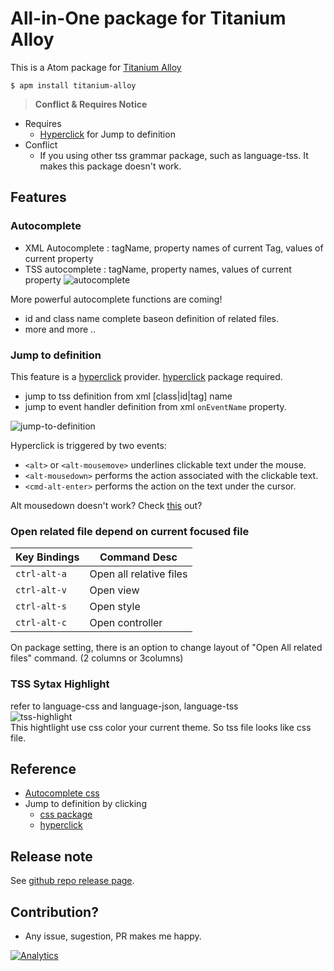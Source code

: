 # All-in-One package for Titanium Alloy
This is a Atom package for [Titanium Alloy](https://github.com/appcelerator/alloy)

```
$ apm install titanium-alloy
```

> **Conflict & Requires Notice**  
- Requires
  - [Hyperclick](https://atom.io/packages/hyperclick) for Jump to definition
- Conflict
  - If you using other tss grammar package, such as language-tss. It makes this package doesn't work.

## Features

### Autocomplete
- XML Autocomplete : tagName, property names of current Tag, values of current property
- TSS autocomplete : tagName, property names, values of current property
    ![autocomplete](https://github.com/yomybaby/atom-titanium/raw/master/screenshot_autocomplete_2.gif)

More powerful autocomplete functions are coming!
- id and class name complete baseon definition of related files.
- more and more ..

### Jump to definition
This feature is a [hyperclick](https://atom.io/packages/hyperclick) provider.   [hyperclick](https://atom.io/packages/hyperclick) package required.

- jump to tss definition from xml [class|id|tag] name
- jump to event handler definition from xml `onEventName` property.

![jump-to-definition](https://github.com/yomybaby/atom-titanium/raw/master/screenshot2_jumpto.gif)

Hyperclick is triggered by two events:
- `<alt>` or `<alt-mousemove>` underlines clickable text under the mouse.
- `<alt-mousedown>` performs the action associated with the clickable text.
- `<cmd-alt-enter>` performs the action on the text under the cursor.

Alt mousedown doesn't work? Check [this](https://github.com/facebook/nuclide/pull/231) out?

### Open related file depend on current focused file
Key Bindings | Command Desc
----------- | ------------
`ctrl-alt-a` | Open all relative files
`ctrl-alt-v` | Open view
`ctrl-alt-s` | Open style
`ctrl-alt-c` | Open controller

On package setting, there is an option to change layout of "Open All related files" command. (2 columns or 3columns)

### TSS Sytax Highlight  
refer to language-css and language-json, language-tss  
![tss-highlight](https://github.com/yomybaby/atom-titanium/raw/master/screenshot1.gif)  
This hightlight use css color your current theme. So tss file looks like css file.

## Reference
- [Autocomplete css](https://github.com/atom/autocomplete-css)
- Jump to definition by clicking
    - [css package](https://github.com/js-padavan/atom-css-class-checker)
    - [hyperclick](https://atom.io/packages/hyperclick)

## Release note
See [github repo release page](https://github.com/yomybaby/atom-titanium/releases).

## Contribution?
- Any issue, sugestion, PR makes me happy.

[![Analytics](https://ga-beacon.appspot.com/UA-67056753-1/atom-titanium/readme)](https://github.com/igrigorik/ga-beacon)
